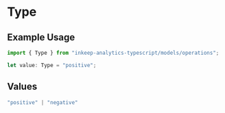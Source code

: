 # Type

## Example Usage

```typescript
import { Type } from "inkeep-analytics-typescript/models/operations";

let value: Type = "positive";
```

## Values

```typescript
"positive" | "negative"
```
